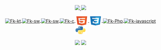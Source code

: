 <div align="center">
  <a href="https://github.com/FalkionTheCorgi">
  <img height="180em" src="https://github-readme-stats.vercel.app/api?username=falkionthecorgi&show_icons=true&theme=dark&include_all_commits=true&count_private=true"/>
  <img height="180em" src="https://github-readme-stats.vercel.app/api/top-langs/?username=falkionthecorgi&layout=compact&langs_count=7&theme=dark"/>
<div style="display: inline_block"><br>
  <img align="center" alt="Fk-kt" height="30" width="40" src="https://cdn.jsdelivr.net/gh/devicons/devicon/icons/kotlin/kotlin-original.svg">
  <img align="center" alt="Fk-sw" height="30" width="40" src="https://cdn.jsdelivr.net/gh/devicons/devicon/icons/swift/swift-original.svg">
  <img align="center" alt="Fk-sw" height="30" width="40" src="https://cdn.jsdelivr.net/gh/devicons/devicon/icons/flutter/flutter-original.svg">
  <img align="center" alt="Fk-c" height="30" width="40" src="https://cdn.jsdelivr.net/gh/devicons/devicon/icons/c/c-original.svg">
  <img align="center" alt="Fk-HTML" height="30" width="40" src="https://raw.githubusercontent.com/devicons/devicon/master/icons/html5/html5-original.svg">
  <img align="center" alt="Fk-CSS" height="30" width="40" src="https://raw.githubusercontent.com/devicons/devicon/master/icons/css3/css3-original.svg">
  <img align="center" alt="Fk-Php" height="30" width="40" src="https://cdn.jsdelivr.net/gh/devicons/devicon/icons/php/php-original.svg">
  <img align="center" alt="Fk-javascript" height="30" width="40" src="https://cdn.jsdelivr.net/gh/devicons/devicon/icons/javascript/javascript-original.svg">
  <img align="center" alt="Fk-Python" height="30" width="40" src="https://raw.githubusercontent.com/devicons/devicon/master/icons/python/python-original.svg">
</div>

 
<div align="center"><br>
  <a href = "mailto:manollomartinez@gmail.com" target="_blank"><img src="https://img.shields.io/badge/-Gmail-%23333?style=for-the-badge&logo=gmail&logoColor=white"></a>
  <a href="https://www.linkedin.com/in/manollo-martinez-481271154/" target="_blank"><img src="https://img.shields.io/badge/-LinkedIn-%230077B5?style=for-the-badge&logo=linkedin&logoColor=white"></a> 
</div>
